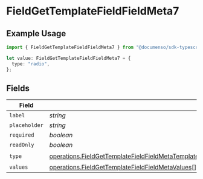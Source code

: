 # FieldGetTemplateFieldFieldMeta7

## Example Usage

```typescript
import { FieldGetTemplateFieldFieldMeta7 } from "@documenso/sdk-typescript/models/operations";

let value: FieldGetTemplateFieldFieldMeta7 = {
  type: "radio",
};
```

## Fields

| Field                                                                                                                                                                                                                      | Type                                                                                                                                                                                                                       | Required                                                                                                                                                                                                                   | Description                                                                                                                                                                                                                |
| -------------------------------------------------------------------------------------------------------------------------------------------------------------------------------------------------------------------------- | -------------------------------------------------------------------------------------------------------------------------------------------------------------------------------------------------------------------------- | -------------------------------------------------------------------------------------------------------------------------------------------------------------------------------------------------------------------------- | -------------------------------------------------------------------------------------------------------------------------------------------------------------------------------------------------------------------------- |
| `label`                                                                                                                                                                                                                    | *string*                                                                                                                                                                                                                   | :heavy_minus_sign:                                                                                                                                                                                                         | N/A                                                                                                                                                                                                                        |
| `placeholder`                                                                                                                                                                                                              | *string*                                                                                                                                                                                                                   | :heavy_minus_sign:                                                                                                                                                                                                         | N/A                                                                                                                                                                                                                        |
| `required`                                                                                                                                                                                                                 | *boolean*                                                                                                                                                                                                                  | :heavy_minus_sign:                                                                                                                                                                                                         | N/A                                                                                                                                                                                                                        |
| `readOnly`                                                                                                                                                                                                                 | *boolean*                                                                                                                                                                                                                  | :heavy_minus_sign:                                                                                                                                                                                                         | N/A                                                                                                                                                                                                                        |
| `type`                                                                                                                                                                                                                     | [operations.FieldGetTemplateFieldFieldMetaTemplatesFieldsResponse200ApplicationJSONResponseBody7Type](../../models/operations/fieldgettemplatefieldfieldmetatemplatesfieldsresponse200applicationjsonresponsebody7type.md) | :heavy_check_mark:                                                                                                                                                                                                         | N/A                                                                                                                                                                                                                        |
| `values`                                                                                                                                                                                                                   | [operations.FieldGetTemplateFieldFieldMetaValues](../../models/operations/fieldgettemplatefieldfieldmetavalues.md)[]                                                                                                       | :heavy_minus_sign:                                                                                                                                                                                                         | N/A                                                                                                                                                                                                                        |